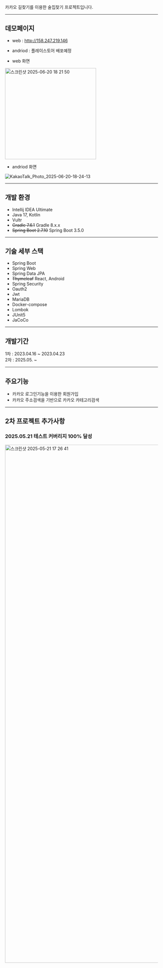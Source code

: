 
카카오 길찾기를 이용한 술집찾기 프로젝트입니다.

---

## 데모페이지
* web : http://158.247.219.146
* andriod : 플레이스토어 배포예정

* web 화면
  
<img width="300" alt="스크린샷 2025-06-20 18 21 50" src="https://github.com/user-attachments/assets/18a15ab5-2822-40ad-a13b-4398c3e0f113" />


* andriod 화면


![KakaoTalk_Photo_2025-06-20-18-24-13](https://github.com/user-attachments/assets/ae45658d-a3ef-42e0-a785-ba52dd63242c)



---

## 개발 환경

* Intellij IDEA Ultimate
* Java 17, Kotlin
* Vultr
* ~~Gradle 7.6.1~~ Gradle 8.x.x
* ~~Spring Boot 2.7.10~~ Spring Boot 3.5.0

---

## 기술 세부 스택

* Spring Boot
* Spring Web
* Spring Data JPA
* ~~Thymeleaf~~ React, Android
* Spring Security
* Oauth2
* Jwt
* MariaDB
* Docker-compose
* Lombok
* JUnit5
* JaCoCo


---

## 개발기간

1차 : 2023.04.16 ~ 2023.04.23 <br/>
2차 : 2025.05. ~

---

## 주요기능

* 카카오 로그인기능을 이용한 회원가입
* 카카오 주소검색을 기반으로 카카오 카테고리검색 


---

## 2차 프로젝트 추가사항

### 2025.05.21 테스트 커버리지 100% 달성
<img width="1704" alt="스크린샷 2025-05-21 17 26 41" src="https://github.com/user-attachments/assets/866c1a09-94b8-4bbf-bd88-155232841634" />



